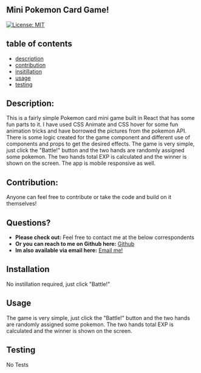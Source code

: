 ## Mini Pokemon Card Game!

    
[![License: MIT](https://img.shields.io/badge/License-MIT-yellow.svg)](https://opensource.org/licenses/MIT)
    
## table of contents 

* [description](#Description)
* [contribution](#Contribution)  
* [insitillation](#Instillation)
* [usage](#Usage)
* [testing](#Testing)
  

## Description: 

This is a fairly simple Pokemon card mini game built in React that has some fun parts to it. I have used CSS Animate and CSS hover for some fun animation tricks and have borrowed the pictures from the pokemon API. There is some logic created for the game component and different use of components and props to get the desired effects. The game is very simple, just click the "Battle!" button and the two hands are randomly assigned some pokemon. The two hands total EXP is calculated and the winner is shown on the screen. The app is mobile responsive as well.  
    
    
## Contribution:

Anyone can feel free to contribute or take the code and build on it themselves! 
    
## Questions?

* **Please check out:** Feel free to contact me at the below correspondents
* **Or you can reach to me on Github here:** [Github](https://github.com/zackdeacon)
* **Im also available via email here:** [Email me!](zackdeacon347@gmail.com) 
    
    
## Installation 

    
  No instillation required, just click "Battle!" 
    
## Usage 

    
  The game is very simple, just click the "Battle!" button and the two hands are randomly assigned some pokemon. The two hands total EXP is calculated and the winner is shown on the screen.
    
## Testing 

    
  No Tests